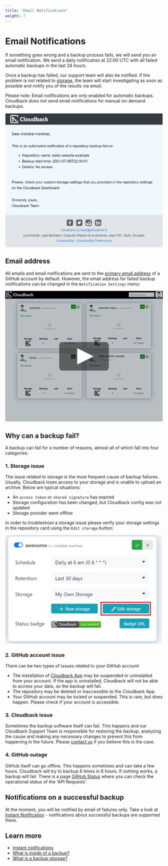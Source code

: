 ```yaml
---
title: "Email Notifications"
weight: 7
---
```


# Email Notifications

If something goes wrong and a backup process fails, we will send you an email notification. We send a daily notification at 22:00 UTC with all failed automatic backups in the last 24 hours.

Once a backup has failed, our support team will also be notified. If the problem is not related to [storage](/features/email-notifications/#1-storage-issue), the team will start investigating as soon as possible and notify you of the results via email.

Please note: Email notifications are only enabled for automatic backups. Cloudback does not send email notifications for manual on-demand backups.

<img src="/static/features/email-failure-notification.png" alt="Email notification"/>

## Email address 

All emails and email notifications are sent to the [primary email address](https://docs.github.com/en/account-and-profile/setting-up-and-managing-your-github-user-account/managing-email-preferences/changing-your-primary-email-address) of a GitHub account by default. However, the email address for failed backup notifications can be changed in the `Notification Settings` menu:

<p align="center">
  <img src="/static/features/email-override.png" data-alt="/static/features/email-override.gif"
       alt="Change Failed Backups Notifications Email" onclick="swapGif(this)" style="cursor: pointer;"/>
</p>

## Why can a backup fail?

A backup can fail for a number of reasons, almost all of which fall into four categories:

### 1. Storage issue

The issue related to storage is the most frequent cause of backup failures. Usually, Cloudback loses access to your storage and is unable to upload an archive. Below are typical situations:
- An `access token` or `shared signature` has expired
- Storage configuration has been changed, but Cloudback config was not updated
- Storage provider went offline

In order to troubleshoot a storage issue please verify your storage settings in the repository card using the `Edit storage` button:

<img src="/static/features/edit-storage.png" alt="Edit storage" width=500/>

### 2. GitHub account issue

There can be two types of issues related to your GitHub account:
- The installation of [Cloudback App](https://github.com/apps/cloudback) may be suspended or uninstalled from your account. If the app is uninstalled, Cloudback will not be able to access your data, so the backup will fail.
- The repository may be deleted or inaccessible to the Cloudback App.
- Your GitHub account may be locked or suspended. This is rare, but does happen. Please check if your account is accessible.

### 3. Cloudback issue 

Sometimes the backup software itself can fail. This happens and our Cloudback Support Team is responsible for restoring the backup, analyzing the cause and making any necessary changes to prevent this from happening in the future. Please [contact us](/contact-us) if you believe this is the case.

### 4. GitHub outage

GitHub itself can go offline. This happens sometimes and can take a few hours. Cloudback will try to backup 6 times in 6 hours. If nothing works, a backup will fail. There is a page [GitHub Status](https://www.githubstatus.com/) where you can check the operational status of the 'API Requests'.


## Notifications on a successful backup

At the moment, you will be notified by email of failures only. Take a look at [Instant Notification](/features/instant-notifications) - notifications about successful backups are supported there.

## Learn more

- [Instant notifications](/features/instant-notifications)
- [What is inside of a backup?](/features/metadata)
- [What is a backup storage?](/features/various-backup-storages)
